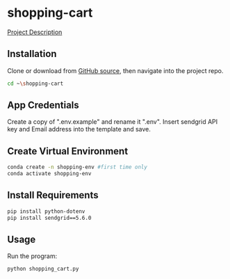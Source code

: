 # shopping-cart

[Project Description](https://github.com/prof-rossetti/nyu-info-2335-201905/blob/master/projects/shopping-cart/README.md)

## Installation
Clone or download from [GitHub source](https://github.com/DS5507/shopping-cart), then navigate into the project repo.

```sh
cd ~\shopping-cart
```

## App Credentials
Create a copy of ".env.example" and rename it ".env".  Insert sendgrid API key and Email address into the template and save.

## Create Virtual Environment
```sh
conda create -n shopping-env #first time only
conda activate shopping-env
```

## Install Requirements
```sh
pip install python-dotenv
pip install sendgrid==5.6.0
```

## Usage
Run the program:
```sh
python shopping_cart.py
```
